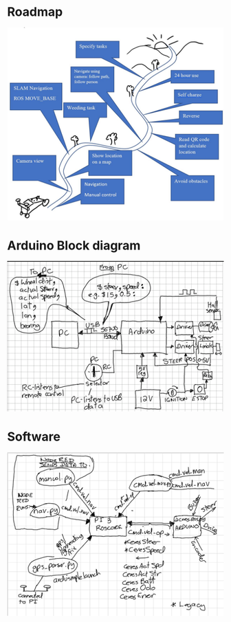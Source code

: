 # Roadmap
![Roadmap](/ceres_roadmap.JPG)
# Arduino Block diagram
![Arduino](/CeresArduino.png)
<br>
# Software
![Software](/ceres_software.JPG)

